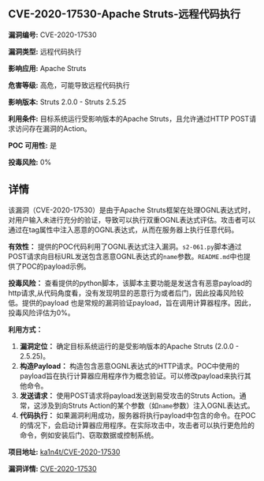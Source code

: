 ## CVE-2020-17530-Apache Struts-远程代码执行

**漏洞编号:** CVE-2020-17530

**漏洞类型:** 远程代码执行

**影响应用:** Apache Struts

**危害等级:** 高危，可能导致远程代码执行

**影响版本:** Struts 2.0.0 - Struts 2.5.25

**利用条件:** 目标系统运行受影响版本的Apache Struts，且允许通过HTTP POST请求访问存在漏洞的Action。

**POC 可用性:** 是

**投毒风险:** 0%

## 详情

该漏洞（CVE-2020-17530）是由于Apache Struts框架在处理OGNL表达式时，对用户输入未进行充分的验证，导致可以执行双重OGNL表达式评估。攻击者可以通过在tag属性中注入恶意的OGNL表达式，从而在服务器上执行任意代码。 

**有效性：**
提供的POC代码利用了OGNL表达式注入漏洞。`s2-061.py`脚本通过POST请求向目标URL发送包含恶意OGNL表达式的`name`参数。`README.md`中也提供了POC的payload示例。

**投毒风险：**
查看提供的python脚本，该脚本主要功能是发送含有恶意payload的http请求,从代码角度看，没有发现明显的恶意行为或者后门，因此投毒风险较低。提供的payload 也是常规的漏洞验证payload，旨在调用计算器程序。因此，投毒风险评估为0%。

**利用方式：**
1.  **漏洞定位：** 确定目标系统运行的是受影响版本的Apache Struts (2.0.0 - 2.5.25)。
2.  **构造Payload：**  构造包含恶意OGNL表达式的HTTP请求。POC中使用的payload旨在执行计算器应用程序作为概念验证。可以修改payload来执行其他命令。
3.  **发送请求：**  使用POST请求将payload发送到易受攻击的Struts Action。通常，这涉及到向Struts Action的某个参数（如`name`参数）注入OGNL表达式。
4.  **代码执行：**  如果漏洞利用成功，服务器将执行payload中包含的命令。在POC的情况下，会启动计算器应用程序。在实际攻击中，攻击者可以执行更危险的命令，例如安装后门、窃取数据或控制系统。

**项目地址:** [ka1n4t/CVE-2020-17530](https://github.com/ka1n4t/CVE-2020-17530)

**漏洞详情:** [CVE-2020-17530](https://nvd.nist.gov/vuln/detail/CVE-2020-17530)